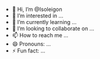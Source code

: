 - 👋 Hi, I’m @Isoleigon
- 👀 I’m interested in ...
- 🌱 I’m currently learning ...
- 💞️ I’m looking to collaborate on ...
- 📫 How to reach me ...
- 😄 Pronouns: ...
- ⚡ Fun fact: ...

<!---
Isoleigon/Isoleigon is a ✨ special ✨ repository because its `README.md` (this file) appears on your GitHub profile.
You can click the Preview link to take a look at your changes.
--->
